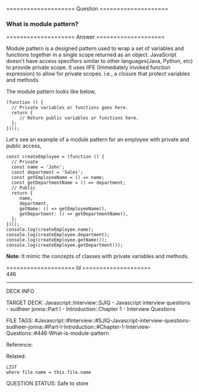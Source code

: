 ==================== Question ====================  

### What is module pattern?  

==================== Answer ====================  

Module pattern is a designed pattern used to wrap a set of variables and functions together in a single scope returned as an object. JavaScript doesn't have access specifiers similar to other languages(Java, Python, etc) to provide private scope. It uses IIFE (Immediately invoked function expression) to allow for private scopes. i.e., a closure that protect variables and methods.

The module pattern looks like below,

<!-- codeblock-start -->
<pre><code class="hljs language-javascript">(<span class="hljs-keyword">function</span> (<span class="hljs-params"></span>) {
  <span class="hljs-comment">// Private variables or functions goes here.</span>
  <span class="hljs-keyword">return</span> {
     <span class="hljs-comment">// Return public variables or functions here.</span>
  };
})();
</code></pre>
<!-- codeblock-end -->

Let's see an example of a module pattern for an employee with private and public access,

<!-- codeblock-start -->
<pre><code class="hljs language-javascript"><span class="hljs-keyword">const</span> createEmployee = (<span class="hljs-keyword">function</span> (<span class="hljs-params"></span>) {
  <span class="hljs-comment">// Private</span>
  <span class="hljs-keyword">const</span> name = <span class="hljs-string">'John'</span>;
  <span class="hljs-keyword">const</span> department = <span class="hljs-string">'Sales'</span>;
  <span class="hljs-keyword">const</span> <span class="hljs-title function_">getEmployeeName</span> = (<span class="hljs-params"></span>) => name;
  <span class="hljs-keyword">const</span> <span class="hljs-title function_">getDepartmentName</span> = (<span class="hljs-params"></span>) => department;
  <span class="hljs-comment">// Public</span>
  <span class="hljs-keyword">return</span> {
     name,
     department,
     <span class="hljs-attr">getName</span>: <span class="hljs-function">() =></span> <span class="hljs-title function_">getEmployeeName</span>(),
     <span class="hljs-attr">getDepartment</span>: <span class="hljs-function">() =></span> <span class="hljs-title function_">getDepartmentName</span>(),
  };
})();
<span class="hljs-variable language_">console</span>.<span class="hljs-title function_">log</span>(createEmployee.<span class="hljs-property">name</span>);
<span class="hljs-variable language_">console</span>.<span class="hljs-title function_">log</span>(createEmployee.<span class="hljs-property">department</span>);
<span class="hljs-variable language_">console</span>.<span class="hljs-title function_">log</span>(createEmployee.<span class="hljs-title function_">getName</span>());
<span class="hljs-variable language_">console</span>.<span class="hljs-title function_">log</span>(createEmployee.<span class="hljs-title function_">getDepartment</span>());
</code></pre>
<!-- codeblock-end -->

**Note:** It mimic the concepts of classes with private variables and methods.

==================== Id ====================  
446

---

DECK INFO

TARGET DECK: Javascript::Interview::SJIQ - Javascript interview questions - sudheer jonna::Part I - Introduction::Chapter 1 - Interview Questions

FILE TAGS: #Javascript::#Interview::#SJIQ-Javascript-interview-questions-sudheer-jonna::#Part-I-Introduction::#Chapter-1-Interview-Questions::#446-What-is-module-pattern

Reference:

Related:

```dataview
LIST
where file.name = this.file.name
```

QUESTION STATUS: Safe to store
